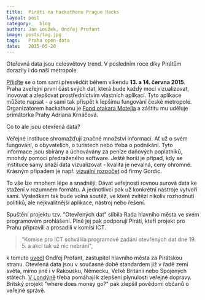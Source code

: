 ```yaml
---
title:	Piráti na hackathonu Prague Hacks
layout:	post
category:	blog
author:	Jan Loužek, Ondřej Profant
image: posts/tag.jpg
tags:	Praha open-data
date:	2015-05-20
---
```


Oteřevná data jsou celosvětový trend. V posledním roce díky Pirátům dorazily i do naší metropole.

[Přijďte](http://praguehacks.cz) se o tom sami přesvědčit během víkendu **13. a 14. června 2015**. Praha zveřejní první část svých dat, která bude každý moci vizualizovat, inovovat a zlepšovat prostřednictvím vlastních aplikací. Tyto aplikace můžete napsat - a sami tak přispět k lepšímu fungování české metropole. Organizátorem hackathonu je [Fond otakara Motejla](http://motejl.cz) a záštitu mu uděluje primátorka Prahy Adriana Krnáčová. 

Co to ale jsou otevřená data? 

Veřejné instituce shromažďují značné množství informací. Ať už o svém fungování, o obyvatelích, o turistech nebo třeba o podnikání. Tyto informace jsou sbírány a úchovávány za peníze daňových poplatníků, mnohdy pomocí předraženého software. Ještě horší je případ, kdy se instituce samy snaží data vizualizovat - kvalita je nevalná, ceny ohromné. Krásným případem je např. [vizuální rozpočet](http://rozpocet.praha.eu/Navrh2015/) od firmy Gordic.

To vše lze mnohem lépe a snadněji: Dávat veřejnosti rovnou surová data ke stažení v rozumném formátu. A jednotlivci pak už konkrétní nástroje vytvoří sami. Výsledkem tak bude volná soutěž, ve které zvítězí nikoliv rozhodnutí politiků, ale nejkvalitnější aplikace, nástroj nebo řešení.

Spuštění projektu tzv. "Otevřených dat" slíbila Rada hlavního města ve svém programovém prohlášení. Plně jej pak podporují Piráti, kteří projekt pro Prahu připravili a prosadili v komisi ICT. 

> "Komise pro ICT schválila programové zadání otevřených dat dne 19. 5. a akci tak už nic nebrání",

k tomuto [uvedl](https://twitter.com/ondrej_profant/status/600658088543268865) Ondřej Profant, zastupitel hlavního města za Pirátskou stranu. Otevřená data jsou v současné době standardem již v řadě zemí světa, mimo jiné i v Rakousku, Německu, Velké Británii nebo Spojených státech. [V Londýně](http://data.london.gov.uk) třeba pomáhají k zlepšení plynulosti veřejné dopravy. Britský projekt "where does money go?" pak zlepšil povědomí občanů o veřejné správě. 



